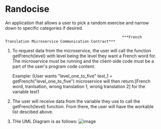 # Randocise
An application that allows a user to pick a random exercise and narrow down to specific categories if desired.


                                                         ***French Translation Microservice Communication Contract***
1. To request data from the microservice, the user will call the function getFrench(level) with level being the level they want a French word for.
   The microservice must be running and the client-side code must be a part of the user's program code content.
   
   Example: (User wants "level_one_to_five" test_1 = getFrench("level_one_to_five")
   microservice will then return:[French word, tranlsation, wrong translation 1, wrong translation 2] for the variable test1
   
2. The user will receive data from the variable they use to call the getFrench(level) function. From there, the user will have the workable list descibed above.

3. THe UML Diagram is as follows:
![image](https://github.com/Gabes33/Randocise/assets/83144560/59ef6e1c-c74c-4f48-ab16-ee890aa79387)
